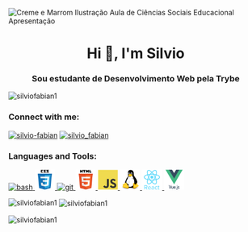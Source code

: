 ![Creme e Marrom Ilustração Aula de Ciências Sociais Educacional Apresentação](https://user-images.githubusercontent.com/83843862/118684683-cde3a800-b7d8-11eb-98c8-ac2275102a13.png)

<h1 align="center">Hi 👋, I'm Silvio</h1>
<h3 align="center">Sou estudante de Desenvolvimento Web pela Trybe</h3>

<p align="left"> <img src="https://komarev.com/ghpvc/?username=silviofabian1&label=Profile%20views&color=0e75b6&style=flat" alt="silviofabian1" /> </p>

<h3 align="left">Connect with me:</h3>
<p align="left">
<a href="https://linkedin.com/in/silvio-fabian" target="blank"><img align="center" src="https://raw.githubusercontent.com/rahuldkjain/github-profile-readme-generator/neutral-icons/src/images/icons/Social/linked-in-alt.svg" alt="silvio-fabian" height="30" width="40" /></a>
<a href="https://instagram.com/silvio_fabian" target="blank"><img align="center" src="https://raw.githubusercontent.com/rahuldkjain/github-profile-readme-generator/neutral-icons/src/images/icons/Social/instagram.svg" alt="silvio_fabian" height="30" width="40" /></a>
</p>

<h3 align="left">Languages and Tools:</h3>
<p align="left"> <a href="https://www.gnu.org/software/bash/" target="_blank"> <img src="https://www.vectorlogo.zone/logos/gnu_bash/gnu_bash-icon.svg" alt="bash" width="40" height="40"/> </a> <a href="https://www.w3schools.com/css/" target="_blank"> <img src="https://raw.githubusercontent.com/devicons/devicon/master/icons/css3/css3-original-wordmark.svg" alt="css3" width="40" height="40"/> </a> <a href="https://git-scm.com/" target="_blank"> <img src="https://www.vectorlogo.zone/logos/git-scm/git-scm-icon.svg" alt="git" width="40" height="40"/> </a> <a href="https://www.w3.org/html/" target="_blank"> <img src="https://raw.githubusercontent.com/devicons/devicon/master/icons/html5/html5-original-wordmark.svg" alt="html5" width="40" height="40"/> </a> <a href="https://developer.mozilla.org/en-US/docs/Web/JavaScript" target="_blank"> <img src="https://raw.githubusercontent.com/devicons/devicon/master/icons/javascript/javascript-original.svg" alt="javascript" width="40" height="40"/> </a> <a href="https://www.linux.org/" target="_blank"> <img src="https://raw.githubusercontent.com/devicons/devicon/master/icons/linux/linux-original.svg" alt="linux" width="40" height="40"/> </a> <a href="https://reactjs.org/" target="_blank"> <img src="https://raw.githubusercontent.com/devicons/devicon/master/icons/react/react-original-wordmark.svg" alt="react" width="40" height="40"/> </a> <a href="https://vuejs.org/" target="_blank"> <img src="https://raw.githubusercontent.com/devicons/devicon/master/icons/vuejs/vuejs-original-wordmark.svg" alt="vuejs" width="40" height="40"/> </a> </p>

<p><img align="left" src="https://github-readme-stats.vercel.app/api/top-langs?username=silviofabian1&show_icons=true&locale=en&layout=compact" alt="silviofabian1" /></p>

<p>&nbsp;<img align="center" src="https://github-readme-stats.vercel.app/api?username=silviofabian1&show_icons=true&locale=en" alt="silviofabian1" /></p>

<p><img align="center" src="https://github-readme-streak-stats.herokuapp.com/?user=silviofabian1&" alt="silviofabian1" /></p>
